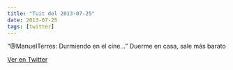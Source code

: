```yaml
---
title: "Tuit del 2013-07-25"
date: 2013-07-25
tags: [twitter]
---
```


“@ManuelTerres: Durmiendo en el cine…” Duerme en casa, sale más barato



[Ver en Twitter](https://twitter.com/i/web/status/360191586765766656)
